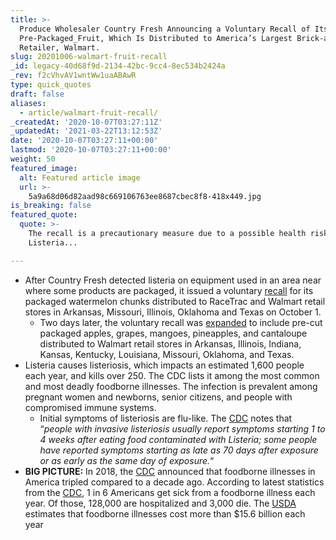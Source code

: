 ```yaml
---
title: >-
  Produce Wholesaler Country Fresh Announcing a Voluntary Recall of Its
  Pre-Packaged_Fruit, Which Is Distributed to America’s Largest Brick-and-Mortar
  Retailer, Walmart.
slug: 20201006-walmart-fruit-recall
_id: legacy-40d68f9d-2134-42bc-9cc4-8ec534b2424a
_rev: f2cVhvAV1wntWw1uaABAwR
type: quick_quotes
draft: false
aliases:
  - article/walmart-fruit-recall/
_createdAt: '2020-10-07T03:27:11Z'
_updatedAt: '2021-03-22T13:12:53Z'
date: '2020-10-07T03:27:11+00:00'
lastmod: '2020-10-07T03:27:11+00:00'
weight: 50
featured_image:
  alt: Featured article image
  url: >-
    5a9a68d06d82aad98c669106763ee8687cbec8f8-418x449.jpg
is_breaking: false
featured_quote:
  quote: >-
    The recall is a precautionary measure due to a possible health risk from
    Listeria...

---
```

* After Country Fresh detected listeria on equipment used in an area near where some products are packaged, it issued a voluntary [recall](https://www.fda.gov/safety/recalls-market-withdrawals-safety-alerts/country-fresh-voluntary-product-recall) for its packaged watermelon chunks distributed to RaceTrac and Walmart retail stores in Arkansas, Missouri, Illinois, Oklahoma and Texas on October 1.
  * Two days later, the voluntary recall was [expanded](https://www.fda.gov/safety/recalls-market-withdrawals-safety-alerts/country-fresh-expands-voluntary-recall) to include pre-cut packaged apples, grapes, mangoes, pineapples, and cantaloupe distributed to Walmart retail stores in Arkansas, Illinois, Indiana, Kansas, Kentucky, Louisiana, Missouri, Oklahoma, and Texas.
* Listeria causes listeriosis, which impacts an estimated 1,600 people each year, and kills over 250. The CDC lists it among the most common and most deadly foodborne illnesses. The infection is prevalent among pregnant women and newborns, senior citizens, and people with compromised immune systems.
  * Initial symptoms of listeriosis are flu-like. The [CDC](https://www.cdc.gov/listeria/faq.html) notes that “_people with invasive listeriosis usually report symptoms starting 1 to 4 weeks after eating food contaminated with Listeria; some people have reported symptoms starting as late as 70 days after exposure or as early as the same day of exposure._“
* **BIG PICTURE:** In 2018, the [CDC](https://www.smarthernews.com/18-08-01-food-recalls/) announced that foodborne illnesses in America tripled compared to a decade ago. According to latest statistics from the [CDC](https://www.cdc.gov/foodborneburden/2011-foodborne-estimates.html), 1 in 6 Americans get sick from a foodborne illness each year. Of those, 128,000 are hospitalized and 3,000 die. The [USDA](https://www.cdc.gov/foodsafety/cdc-and-food-safety.html) estimates that foodborne illnesses cost more than $15.6 billion each year